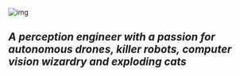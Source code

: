 ![img](https://user-images.githubusercontent.com/507615/90595977-95e70e80-e220-11ea-864a-6a61adaff212.png)

*A perception engineer with a passion for autonomous drones, killer robots, computer vision wizardry and exploding cats*
​                               
------

